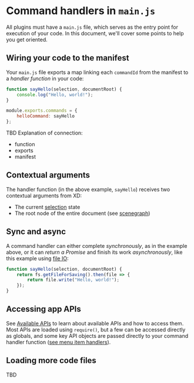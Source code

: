 # Command handlers in `main.js`

All plugins must have a `main.js` file, which serves as the entry point for execution of your code. In this document, we'll cover some points to help you get oriented.


## Wiring your code to the manifest

Your `main.js` file exports a map linking each `commandId` from the manifest to a _handler function_ in your code:

```js
function sayHello(selection, documentRoot) {
    console.log("Hello, world!");
}

module.exports.commands = {
    helloCommand: sayHello
};
```

TBD Explanation of connection:
- function
- exports
- manifest


## Contextual arguments

The handler function (in the above example, `sayHello`) receives two contextual arguments from XD:

* The current [selection](../selection.md) state
* The root node of the entire document (see [scenegraph](../scenegraph.md))


## Sync and async

A command handler can either complete _synchronously_, as in the example above, or it can _return a Promise_ and finish its work _asynchronously_, like this example using [file IO](../uxp/using-file-apis.md):

```js
function sayHello(selection, documentRoot) {
    return fs.getFileForSaving().then(file => {
        return file.write("Hello, world!");
    });
}
```


## Accessing app APIs

See [Available APIs](../core/apis.md) to learn about available APIs and how to access them. Most APIs are loaded using `require()`, but a few can be accessed directly as globals, and some key API objects are passed directly to your command handler function
([see menu item handlers](./handlers.md)).


## Loading more code files

TBD